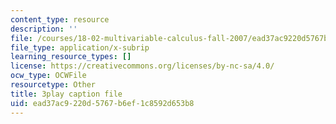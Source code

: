 ```yaml
---
content_type: resource
description: ''
file: /courses/18-02-multivariable-calculus-fall-2007/ead37ac9220d5767b6ef1c8592d653b8_7eZVshlT33Q.vtt
file_type: application/x-subrip
learning_resource_types: []
license: https://creativecommons.org/licenses/by-nc-sa/4.0/
ocw_type: OCWFile
resourcetype: Other
title: 3play caption file
uid: ead37ac9-220d-5767-b6ef-1c8592d653b8
---
```

